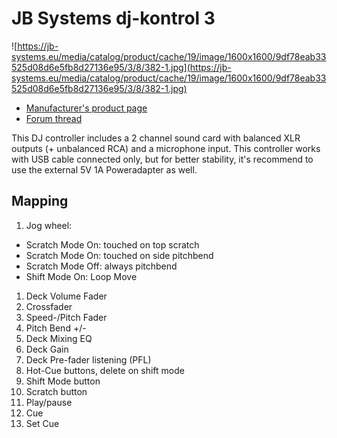 # JB Systems dj-kontrol 3

![https://jb-systems.eu/media/catalog/product/cache/19/image/1600x1600/9df78eab33525d08d6e5fb8d27136e95/3/8/382-1.jpg](https://jb-systems.eu/media/catalog/product/cache/19/image/1600x1600/9df78eab33525d08d6e5fb8d27136e95/3/8/382-1.jpg)

  - [Manufacturer's product page](https://jb-systems.eu/de/dj-kontrol-3)
  - [Forum
    thread](https://www.mixxx.org/forums/viewtopic.php?f=7&t=9281)

This DJ controller includes a 2 channel sound card with balanced XLR
outputs (+ unbalanced RCA) and a microphone input. This controller works
with USB cable connected only, but for better stability, it's recommend
to use the external 5V 1A Poweradapter as well.

## Mapping

1.  Jog wheel: 

<!-- end list -->

  - Scratch Mode On: touched on top scratch
  - Scratch Mode On: touched on side pitchbend
  - Scratch Mode Off: always pitchbend
  - Shift Mode On: Loop Move

<!-- end list -->

1.  Deck Volume Fader
2.  Crossfader
3.  Speed-/Pitch Fader
4.  Pitch Bend +/-
5.  Deck Mixing EQ
6.  Deck Gain
7.  Deck Pre-fader listening (PFL)
8.  Hot-Cue buttons, delete on shift mode
9.  Shift Mode button
10. Scratch button
11. Play/pause
12. Cue
13. Set Cue
